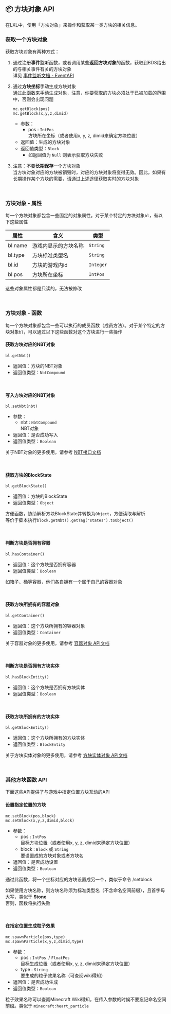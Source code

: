 ## 📦 方块对象 API

在LXL中，使用「方块对象」来操作和获取某一类方块的相关信息。

### 获取一个方块对象

获取方块对象有两种方式：

1. 通过注册**事件监听**函数，或者调用某些**返回方块对象**的函数，获取到BDS给出的与相关事件有关的方块对象  
   详见 [事件监听文档 - EventAPI](zh_CN/Development/EventAPI/Listen.md)  

2. 通过**方块坐标**手动生成方块对象  
   通过此函数来手动生成对象，注意，你要获取的方块必须处于已被加载的范围中，否则会出现问题

   `mc.getBlock(pos)`  
   `mc.getBlock(x,y,z,dimid)`
   
   - 参数：
     - pos : `IntPos `  
       方块所在坐标（或者使用x, y, z, dimid来确定方块位置）
   - 返回值：生成的方块对象 
   - 返回值类型：`Block`
     - 如返回值为 `Null` 则表示获取方块失败
   
3. 注意：不要**长期保存**一个方块对象  
   当方块对象对应的方块被销毁时，对应的方块对象将变得无效。因此，如果有长期操作某个方块的需要，请通过上述途径获取实时的方块对象

<br>


### 方块对象 - 属性

每一个方块对象都包含一些固定的对象属性。对于某个特定的方块对象`bl`，有以下这些属性

| 属性    | 含义                 | 类型      |
| ------- | -------------------- | --------- |
| bl.name | 游戏内显示的方块名称 | `String`  |
| bl.type | 方块标准类型名       | `String`  |
| bl.id   | 方块的游戏内id       | `Integer` |
| bl.pos  | 方块所在坐标         | `IntPos`  |

这些对象属性都是只读的，无法被修改

<br>

### 方块对象 - 函数

每一个方块对象都包含一些可以执行的成员函数（成员方法）。对于某个特定的方块对象`bl`，可以通过以下这些函数对这个方块进行一些操作

#### 获取方块对应的NBT对象

`bl.getNbt()`

- 返回值：方块的NBT对象
- 返回值类型：`NbtCompound`

<br>

#### 写入方块对应的NBT对象

`bl.setNbt(nbt)`

- 参数：
  - nbt : `NbtCompound`  
    NBT对象
- 返回值：是否成功写入
- 返回值类型：`Boolean`

关于NBT对象的更多使用，请参考 [NBT接口文档](zh_CN/Development/NbtAPI/NBT.md)

<br>

#### 获取方块的BlockState

`bl.getBlockState()`

- 返回值：方块的BlockState
- 返回值类型：`Object`

方便函数，协助解析方块BlockState并转换为`Object`，方便读取与解析  
等价于脚本执行`block.getNbt().getTag("states").toObject()`

<br>

#### 判断方块是否拥有容器

`bl.hasContainer()`

- 返回值：这个方块是否拥有容器
- 返回值类型：`Boolean`

如箱子、桶等容器，他们各自拥有一个属于自己的容器对象

<br>

#### 获取方块所拥有的容器对象

`bl.getContainer()`

- 返回值：这个方块所拥有的容器对象
- 返回值类型：`Container`

关于容器对象的更多使用，请参考 [容器对象 API文档](zh_CN/Development/GameAPI/Container.md)

<br>

#### 判断方块是否拥有方块实体

`bl.hasBlockEntity()`

- 返回值：这个方块是否拥有方块实体
- 返回值类型：`Boolean`

<br>

#### 获取方块所拥有的方块实体

`bl.getBlockEntity()`

- 返回值：这个方块所拥有的方块实体
- 返回值类型：`BlockEntity`

关于方块实体对象的更多使用，请参考 [方块实体对象 API文档](zh_CN/Development/GameAPI/BlockEntity.md)

<br>

### 其他方块函数 API

下面这些API提供了与游戏中指定位置方块互动的API

#### 设置指定位置的方块

`mc.setBlock(pos,block)`  
`mc.setBlock(x,y,z,dimid,block)`

- 参数：
  - pos : `IntPos `  
    目标方块位置（或者使用x, y, z, dimid来确定方块位置）
  - block : `Block` 或 `String`  
    要设置成的方块对象或者方块名
- 返回值：是否成功设置
- 返回值类型：`Boolean`

通过此函数，将一个坐标对应的方块设置成另一个，类似于命令 /setblock

如果使用方块名称，则方块名称须为标准类型名（不含命名空间前缀），且首字母大写，类似于 **Stone**  
否则，函数将执行失败

<br>

#### 在指定位置生成粒子效果

`mc.spawnParticle(pos,type)`  
`mc.spawnParticle(x,y,z,dimid,type)`

- 参数：
  - pos : `IntPos `/ `FloatPos`  
    目标生成位置（或者使用x, y, z, dimid来确定方块位置）
  - type : `String`  
    要生成的粒子效果名称（可查阅wiki得知）
- 返回值：是否成功生成
- 返回值类型：`Boolean`

粒子效果名称可以查阅Minecraft Wiki得知，在传入参数的时候不要忘记命名空间前缀。类似于 `minecraft:heart_particle`